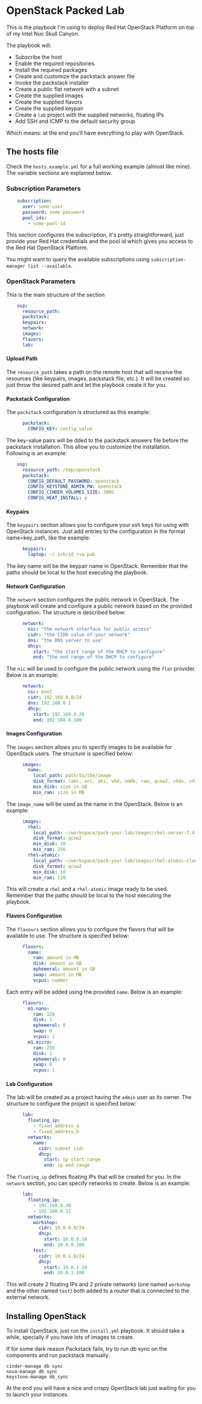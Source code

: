 # OpenStack Packed Lab

This is the playbook I'm using to deploy Red Hat OpenStack Platform on top of my Intel Nuc Skull
Canyon.

The playbook will:

- Subscribe the host
- Enable the required repositories
- Install the required packages
- Create and customize the packstack answer file
- Invoke the packstack installer
- Create a public flat network with a subnet
- Create the supplied images
- Create the supplied flavors
- Create the supplied keypair
- Create a `lab` project with the supplied networks, floating IPs
- Add SSH and ICMP to the default security group

Which means: at the end you'll have everything to play with OpenStack.

## The hosts file

Check the `hosts.example.yml` for a full working example (almost like mine). The variable
sections are explained below.

### Subscription Parameters

```yaml
    subscription:
      user: some-user
      password: some-password
      pool_ids:
        - some-pool-id
```

This section configures the subscription, it's pretty straightforward, just provide your Red Hat
credentials and the pool id which gives you access to the Red Hat OpenStack Platform.

You might want to query the available subscriptions using `subscription-manager list --available`.

### OpenStack Parameters

This is the main structure of the section

```yaml
    osp:
      resource_path:
      packstack:
      keypairs:
      network:
      images:
      flavors:
      lab:
```

#### Upload Path

The `resource_path` takes a path on the remote host that will receive the resources (like keypairs,
images, packstack file, etc.). It will be created so just throw the desired path and let the
playbook create it for you.

#### Packstack Configuration

The `packstack` configuration is structured as this example:

```yaml
      packstack:
        CONFIG_KEY: config_value
```

The key-value pairs will be dded to the packstack answers file before the packstack installation.
This allow you to customize the installation. Following is an example:

```yaml
    osp:
      resource_path: /tmp/openstack
      packstack:
        CONFIG_DEFAULT_PASSWORD: openstack
        CONFIG_KEYSTONE_ADMIN_PW: openstack
        CONFIG_CINDER_VOLUMES_SIZE: 300G
        CONFIG_HEAT_INSTALL: y
```

#### Keypairs

The `keypairs` section allows you to configure your ssh keys for using with OpenStack instances.
Just add entries to the configuration in the format name=key_path, like the example:

```yaml
      keypairs:
        laptop: ~/.ssh/id_rsa.pub
```

The key name will be the keypair name in OpenStack. Remember that the paths should be local to the
host executing the playbook.

#### Network Configuration

The `network` section configures the public network in OpenStack. The playbook will create and
configure a public network based on the provided configuration. The structure is described below:

```yaml
      network:
        nic: "the network interface for public access"
        cidr: "the CIDR value of your network"
        dns: "the DNS server to use"
        dhcp:
          start: "the start range of the DHCP to configure"
          end: "the end range of the DHCP to configure"
```

The `nic` will be used to configure the public network using the `flat` provider. Below is an
example:

```yaml
      network:
        nic: eno1
        cidr: 192.168.0.0/24
        dns: 192.168.0.1
        dhcp:
          start: 192.168.0.20
          end: 192.168.0.100
```

#### Images Configuration

The `images` section allows you to specify images to be available for OpenStack users. The structure
is specified below:

```yaml
      images:
        name:
          local_path: path/to/the/image
          disk_format: (ami, ari, aki, vhd, vmdk, raw, qcow2, vhdx, vdi, iso or ploop)
          min_disk: size in GB
          min_ram: size in MB
```

The `image_name` will be used as the name in the OpenStack. Below is an example:

```yaml
      images:
        rhel:
          local_path: ~/workspace/pack-your-lab/images/rhel-server-7.4-x86_64-kvm.qcow2
          disk_format: qcow2
          min_disk: 10
          min_ram: 256
        rhel-atomic:
          local_path: ~/workspace/pack-your-lab/images/rhel-atomic-cloud-7.4.3-8.x86_64.qcow2
          disk_format: qcow2
          min_disk: 10
          min_ram: 128
```

This will create a `rhel` and a `rhel-atomic` image ready to be used. Remember that the paths should
be local to the host executing the playbook.

#### Flavors Configuration

The `flavours` section allows you to configure the flavors that will be available to use. The
structure is specified below:

```yaml
      flavors:
        name:
          ram: amount in MB
          disk: amount in GB
          ephemeral: amount in GB
          swap: amount in MB
          vcpus: number
```

Each entry will be added using the provided `name`. Below is an example:

```yaml
      flavors:
        m1.nano:
          ram: 128
          disk: 1
          ephemeral: 0
          swap: 0
          vcpus: 1
        m1.micro:
          ram: 256
          disk: 1
          ephemeral: 0
          swap: 0
          vcpus: 1
```

#### Lab Configuration

The lab will be created as a project having the `admin` user as its owner. The structure to
configure the project is specified below:

```yaml
      lab:
        floating_ip:
          - fixed_address_a
          - fixed_address_b
        networks:
          name:
            cidr: subnet cidr
            dhcp:
              start: ip start range
              end: ip end range
```

The `floating_ip` defines floating IPs that will be created for you. In the `network` section, you
can specify networks to create. Below is an example:

```yaml
      lab:
        floating_ip:
          - 192.168.0.30
          - 192.168.0.31
        networks:
          workshop:
            cidr: 10.0.0.0/24
            dhcp:
              start: 10.0.0.10
              end: 10.0.0.100
          test:
            cidr: 10.0.1.0/24
            dhcp:
              start: 10.0.1.10
              end: 10.0.1.100
```

This will create 2 floating IPs and 2 private networks (one named `workshop` and the other named
`test`) both added to a router that is connected to the external network.

## Installing OpenStack

To install OpenStack, just run the `install.yml` playbook. It should take a while, specially if
you have lots of images to create.

If for some dark reason Packstack fails, try to run db sync on the components and run packstack
manually:

```
cinder-manage db sync
nova-manage db sync
keystone-manage db_sync
```

At the end you will have a nice and crispy OpenStack lab just waiting for you to launch your
instances.
